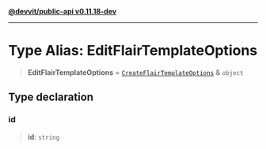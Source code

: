 [**@devvit/public-api v0.11.18-dev**](../../README.md)

---

# Type Alias: EditFlairTemplateOptions

> **EditFlairTemplateOptions** = [`CreateFlairTemplateOptions`](CreateFlairTemplateOptions.md) & `object`

## Type declaration

### id

> **id**: `string`
